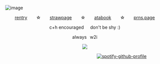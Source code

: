 ![image](https://github.com/user-attachments/assets/6a91603e-f493-4993-a440-f1a47b4b7afa)






<p align="center">
  <a href=https://rentry.co/massinfectionn>rentry</a>⠀ ⠀  ☆⠀ ⠀  <a href=https://cemetery-girl.straw.page/>strawpage</a>⠀ ⠀  ☆⠀ ⠀  <a href=https://mass1xfection.atabook.org/>atabook</a>⠀ ⠀  ☆⠀ ⠀  <a href=https://en.pronouns.page/@v.1x.en>prns.page</a>
</p>


<p align="center">
  c+h encouraged⠀⠀don't be shy :)
</p>


<p align="center">
  always⠀w2i
</p>


<p align="center">
  <img src="[![spotify-github-profile](https://spotify-github-profile.kittinanx.com/api/view?uid=31n36744pxrqlhnihu3jioaqiqyy&cover_image=false&theme=default&show_offline=true&background_color=0c0750&interchange=false&bar_color=2965c7)](https://github.com/kittinan/spotify-github-profile)" />
</p>

 ⠀  ⠀ ⠀  ⠀ ⠀  ⠀ ⠀  ⠀ ⠀  ⠀ ⠀  ⠀ ⠀  ⠀ ⠀⠀ ⠀  ⠀ ⠀  ⠀ ⠀[![spotify-github-profile](https://spotify-github-profile.kittinanx.com/api/view?uid=31lfpy5lvi5vrmkpiavbrvwrhdvu&cover_image=true&theme=default&show_offline=false&background_color=000000&interchange=false&bar_color=e12323)](https://github.com/kittinan/spotify-github-profile)
